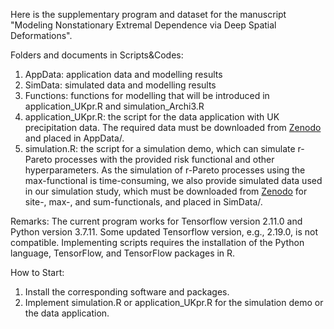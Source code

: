 Here is the supplementary program and dataset for the manuscript "Modeling Nonstationary Extremal Dependence via Deep Spatial Deformations".


Folders and documents in Scripts&Codes:
1. AppData: application data and modelling results
2. SimData: simulated data and modelling results
3. Functions: functions for modelling that will be introduced in application_UKpr.R and simulation_Archi3.R
4. application_UKpr.R: the script for the data application with UK precipitation data. The required data must be downloaded from [Zenodo](https://zenodo.org/records/15459157) and placed in AppData/. 
5. simulation.R: the script for a simulation demo, which can simulate r-Pareto processes with the provided risk functional and other hyperparameters. As the simulation of r-Pareto processes using the max-functional is time-consuming, we also provide simulated data used in our simulation study, which must be downloaded from [Zenodo](https://zenodo.org/records/15459157) for site-, max-, and sum-functionals, and placed in SimData/. 


Remarks: The current program works for Tensorflow version 2.11.0 and Python version 3.7.11. Some updated Tensorflow version, e.g., 2.19.0, is not compatible. Implementing scripts requires the installation of the Python language, TensorFlow, and TensorFlow packages in R.


How to Start:
1. Install the corresponding software and packages.
2. Implement simulation.R or application_UKpr.R for the simulation demo or the data application.
